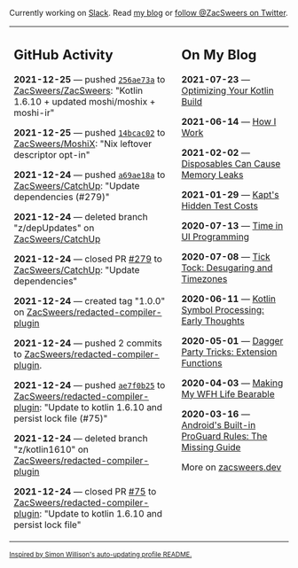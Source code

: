 Currently working on [Slack](https://slack.com/). Read [my blog](https://zacsweers.dev/) or [follow @ZacSweers on Twitter](https://twitter.com/ZacSweers).

<table><tr><td valign="top" width="60%">

## GitHub Activity
<!-- githubActivity starts -->
**2021-12-25** — pushed [`256ae73a`](https://github.com/ZacSweers/ZacSweers/commit/256ae73a9471b4004619a83277b4ebd9f531d344) to [ZacSweers/ZacSweers](https://api.github.com/repos/ZacSweers/ZacSweers): "Kotlin 1.6.10 + updated moshi/moshix + moshi-ir"

**2021-12-25** — pushed [`14bcac02`](https://github.com/ZacSweers/MoshiX/commit/14bcac02dad8bc3bd540bf35670f2dee786d2b13) to [ZacSweers/MoshiX](https://api.github.com/repos/ZacSweers/MoshiX): "Nix leftover descriptor opt-in"

**2021-12-24** — pushed [`a69ae18a`](https://github.com/ZacSweers/CatchUp/commit/a69ae18a0ef9851c37d0e95615a202f7457d71ee) to [ZacSweers/CatchUp](https://api.github.com/repos/ZacSweers/CatchUp): "Update dependencies (#279)"

**2021-12-24** — deleted branch "z/depUpdates" on [ZacSweers/CatchUp](https://api.github.com/repos/ZacSweers/CatchUp)

**2021-12-24** — closed PR [#279](https://api.github.com/repos/ZacSweers/CatchUp/pulls/279) to [ZacSweers/CatchUp](https://api.github.com/repos/ZacSweers/CatchUp): "Update dependencies"

**2021-12-24** — created tag "1.0.0" on [ZacSweers/redacted-compiler-plugin](https://api.github.com/repos/ZacSweers/redacted-compiler-plugin)

**2021-12-24** — pushed 2 commits to [ZacSweers/redacted-compiler-plugin](https://api.github.com/repos/ZacSweers/redacted-compiler-plugin).

**2021-12-24** — pushed [`ae7f0b25`](https://github.com/ZacSweers/redacted-compiler-plugin/commit/ae7f0b2597504353e46080636029d08e934fdc25) to [ZacSweers/redacted-compiler-plugin](https://api.github.com/repos/ZacSweers/redacted-compiler-plugin): "Update to kotlin 1.6.10 and persist lock file (#75)"

**2021-12-24** — deleted branch "z/kotlin1610" on [ZacSweers/redacted-compiler-plugin](https://api.github.com/repos/ZacSweers/redacted-compiler-plugin)

**2021-12-24** — closed PR [#75](https://api.github.com/repos/ZacSweers/redacted-compiler-plugin/pulls/75) to [ZacSweers/redacted-compiler-plugin](https://api.github.com/repos/ZacSweers/redacted-compiler-plugin): "Update to kotlin 1.6.10 and persist lock file"
<!-- githubActivity ends -->
</td><td valign="top" width="40%">

## On My Blog
<!-- blog starts -->
**2021-07-23** — [Optimizing Your Kotlin Build](https://www.zacsweers.dev/optimizing-your-kotlin-build/)

**2021-06-14** — [How I Work](https://www.zacsweers.dev/how-i-work/)

**2021-02-02** — [Disposables Can Cause Memory Leaks](https://www.zacsweers.dev/disposables-can-cause-memory-leaks/)

**2021-01-29** — [Kapt's Hidden Test Costs](https://www.zacsweers.dev/kapts-hidden-test-costs/)

**2020-07-13** — [Time in UI Programming](https://www.zacsweers.dev/time-in-ui/)

**2020-07-08** — [Tick Tock: Desugaring and Timezones](https://www.zacsweers.dev/ticktock-desugaring-timezones/)

**2020-06-11** — [Kotlin Symbol Processing: Early Thoughts](https://www.zacsweers.dev/kotlin-symbol-processor-early-thoughts/)

**2020-05-01** — [Dagger Party Tricks: Extension Functions](https://www.zacsweers.dev/dagger-party-tricks-extension-functions/)

**2020-04-03** — [Making My WFH Life Bearable](https://www.zacsweers.dev/making-wfh-life-bearable/)

**2020-03-16** — [Android's Built-in ProGuard Rules: The Missing Guide](https://www.zacsweers.dev/android-proguard-rules/)
<!-- blog ends -->
More on [zacsweers.dev](https://zacsweers.dev/)
</td></tr></table>

<sub><a href="https://simonwillison.net/2020/Jul/10/self-updating-profile-readme/">Inspired by Simon Willison's auto-updating profile README.</a></sub>